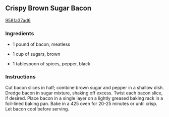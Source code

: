 ## Crispy Brown Sugar Bacon

[9581a37ad6](http://www.food.com/recipe/crispy-brown-sugar-bacon-197633)

### Ingredients

 - 1 pound of bacon, meatless

 - 1 cup of sugars, brown

 - 1 tablespoon of spices, pepper, black

### Instructions

Cut bacon slices in half; combine brown sugar and pepper in a shallow dish. Dredge bacon in sugar mixture, shaking off excess. Twist each bacon slice, if desired. Place bacon in a single layer on a lightly greased baking rack in a foil-lined baking pan. Bake in a 425 oven for 20-25 minutes or until crisp. Let bacon cool before serving.